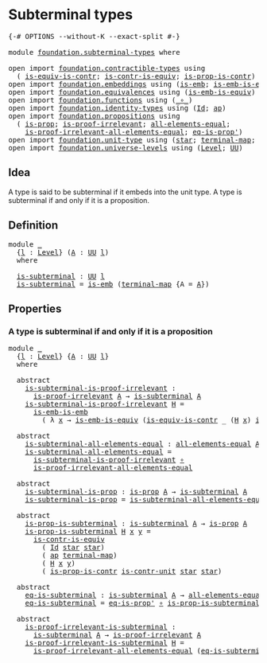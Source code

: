 # Subterminal types

<pre class="Agda"><a id="30" class="Symbol">{-#</a> <a id="34" class="Keyword">OPTIONS</a> <a id="42" class="Pragma">--without-K</a> <a id="54" class="Pragma">--exact-split</a> <a id="68" class="Symbol">#-}</a>

<a id="73" class="Keyword">module</a> <a id="80" href="foundation.subterminal-types.html" class="Module">foundation.subterminal-types</a> <a id="109" class="Keyword">where</a>

<a id="116" class="Keyword">open</a> <a id="121" class="Keyword">import</a> <a id="128" href="foundation.contractible-types.html" class="Module">foundation.contractible-types</a> <a id="158" class="Keyword">using</a>
  <a id="166" class="Symbol">(</a> <a id="168" href="foundation-core.contractible-types.html#4047" class="Function">is-equiv-is-contr</a><a id="185" class="Symbol">;</a> <a id="187" href="foundation-core.contractible-types.html#3012" class="Function">is-contr-is-equiv</a><a id="204" class="Symbol">;</a> <a id="206" href="foundation-core.contractible-types.html#6620" class="Function">is-prop-is-contr</a><a id="222" class="Symbol">)</a>
<a id="224" class="Keyword">open</a> <a id="229" class="Keyword">import</a> <a id="236" href="foundation.embeddings.html" class="Module">foundation.embeddings</a> <a id="258" class="Keyword">using</a> <a id="264" class="Symbol">(</a><a id="265" href="foundation-core.embeddings.html#992" class="Function">is-emb</a><a id="271" class="Symbol">;</a> <a id="273" href="foundation-core.embeddings.html#1976" class="Function">is-emb-is-emb</a><a id="286" class="Symbol">)</a>
<a id="288" class="Keyword">open</a> <a id="293" class="Keyword">import</a> <a id="300" href="foundation.equivalences.html" class="Module">foundation.equivalences</a> <a id="324" class="Keyword">using</a> <a id="330" class="Symbol">(</a><a id="331" href="foundation-core.equivalences.html#15406" class="Function">is-emb-is-equiv</a><a id="346" class="Symbol">)</a>
<a id="348" class="Keyword">open</a> <a id="353" class="Keyword">import</a> <a id="360" href="foundation.functions.html" class="Module">foundation.functions</a> <a id="381" class="Keyword">using</a> <a id="387" class="Symbol">(</a><a id="388" href="foundation-core.functions.html#420" class="Function Operator">_∘_</a><a id="391" class="Symbol">)</a>
<a id="393" class="Keyword">open</a> <a id="398" class="Keyword">import</a> <a id="405" href="foundation.identity-types.html" class="Module">foundation.identity-types</a> <a id="431" class="Keyword">using</a> <a id="437" class="Symbol">(</a><a id="438" href="foundation-core.identity-types.html#1767" class="Datatype">Id</a><a id="440" class="Symbol">;</a> <a id="442" href="foundation-core.identity-types.html#4003" class="Function">ap</a><a id="444" class="Symbol">)</a>
<a id="446" class="Keyword">open</a> <a id="451" class="Keyword">import</a> <a id="458" href="foundation.propositions.html" class="Module">foundation.propositions</a> <a id="482" class="Keyword">using</a>
  <a id="490" class="Symbol">(</a> <a id="492" href="foundation-core.propositions.html#1309" class="Function">is-prop</a><a id="499" class="Symbol">;</a> <a id="501" href="foundation-core.propositions.html#2278" class="Function">is-proof-irrelevant</a><a id="520" class="Symbol">;</a> <a id="522" href="foundation-core.propositions.html#2206" class="Function">all-elements-equal</a><a id="540" class="Symbol">;</a>
    <a id="546" href="foundation-core.propositions.html#2823" class="Function">is-proof-irrelevant-all-elements-equal</a><a id="584" class="Symbol">;</a> <a id="586" href="foundation-core.propositions.html#2620" class="Function">eq-is-prop&#39;</a><a id="597" class="Symbol">)</a>
<a id="599" class="Keyword">open</a> <a id="604" class="Keyword">import</a> <a id="611" href="foundation.unit-type.html" class="Module">foundation.unit-type</a> <a id="632" class="Keyword">using</a> <a id="638" class="Symbol">(</a><a id="639" href="foundation.unit-type.html#1099" class="InductiveConstructor">star</a><a id="643" class="Symbol">;</a> <a id="645" href="foundation.unit-type.html#1453" class="Function">terminal-map</a><a id="657" class="Symbol">;</a> <a id="659" href="foundation.unit-type.html#2015" class="Function">is-contr-unit</a><a id="672" class="Symbol">)</a>
<a id="674" class="Keyword">open</a> <a id="679" class="Keyword">import</a> <a id="686" href="foundation.universe-levels.html" class="Module">foundation.universe-levels</a> <a id="713" class="Keyword">using</a> <a id="719" class="Symbol">(</a><a id="720" href="Agda.Primitive.html#597" class="Postulate">Level</a><a id="725" class="Symbol">;</a> <a id="727" href="foundation-core.universe-levels.html#235" class="Primitive">UU</a><a id="729" class="Symbol">)</a>
</pre>
## Idea

A type is said to be subterminal if it embeds into the unit type. A type is subterminal if and only if it is a proposition.

## Definition

<pre class="Agda"><a id="893" class="Keyword">module</a> <a id="900" href="foundation.subterminal-types.html#900" class="Module">_</a>
  <a id="904" class="Symbol">{</a><a id="905" href="foundation.subterminal-types.html#905" class="Bound">l</a> <a id="907" class="Symbol">:</a> <a id="909" href="Agda.Primitive.html#597" class="Postulate">Level</a><a id="914" class="Symbol">}</a> <a id="916" class="Symbol">(</a><a id="917" href="foundation.subterminal-types.html#917" class="Bound">A</a> <a id="919" class="Symbol">:</a> <a id="921" href="foundation-core.universe-levels.html#235" class="Primitive">UU</a> <a id="924" href="foundation.subterminal-types.html#905" class="Bound">l</a><a id="925" class="Symbol">)</a>
  <a id="929" class="Keyword">where</a>
  
  <a id="940" href="foundation.subterminal-types.html#940" class="Function">is-subterminal</a> <a id="955" class="Symbol">:</a> <a id="957" href="foundation-core.universe-levels.html#235" class="Primitive">UU</a> <a id="960" href="foundation.subterminal-types.html#905" class="Bound">l</a>
  <a id="964" href="foundation.subterminal-types.html#940" class="Function">is-subterminal</a> <a id="979" class="Symbol">=</a> <a id="981" href="foundation-core.embeddings.html#992" class="Function">is-emb</a> <a id="988" class="Symbol">(</a><a id="989" href="foundation.unit-type.html#1453" class="Function">terminal-map</a> <a id="1002" class="Symbol">{</a><a id="1003" class="Argument">A</a> <a id="1005" class="Symbol">=</a> <a id="1007" href="foundation.subterminal-types.html#917" class="Bound">A</a><a id="1008" class="Symbol">})</a>
</pre>
## Properties

### A type is subterminal if and only if it is a proposition

<pre class="Agda"><a id="1101" class="Keyword">module</a> <a id="1108" href="foundation.subterminal-types.html#1108" class="Module">_</a>
  <a id="1112" class="Symbol">{</a><a id="1113" href="foundation.subterminal-types.html#1113" class="Bound">l</a> <a id="1115" class="Symbol">:</a> <a id="1117" href="Agda.Primitive.html#597" class="Postulate">Level</a><a id="1122" class="Symbol">}</a> <a id="1124" class="Symbol">{</a><a id="1125" href="foundation.subterminal-types.html#1125" class="Bound">A</a> <a id="1127" class="Symbol">:</a> <a id="1129" href="foundation-core.universe-levels.html#235" class="Primitive">UU</a> <a id="1132" href="foundation.subterminal-types.html#1113" class="Bound">l</a><a id="1133" class="Symbol">}</a>
  <a id="1137" class="Keyword">where</a>
  
  <a id="1148" class="Keyword">abstract</a>
    <a id="1161" href="foundation.subterminal-types.html#1161" class="Function">is-subterminal-is-proof-irrelevant</a> <a id="1196" class="Symbol">:</a>
      <a id="1204" href="foundation-core.propositions.html#2278" class="Function">is-proof-irrelevant</a> <a id="1224" href="foundation.subterminal-types.html#1125" class="Bound">A</a> <a id="1226" class="Symbol">→</a> <a id="1228" href="foundation.subterminal-types.html#940" class="Function">is-subterminal</a> <a id="1243" href="foundation.subterminal-types.html#1125" class="Bound">A</a>
    <a id="1249" href="foundation.subterminal-types.html#1161" class="Function">is-subterminal-is-proof-irrelevant</a> <a id="1284" href="foundation.subterminal-types.html#1284" class="Bound">H</a> <a id="1286" class="Symbol">=</a>
      <a id="1294" href="foundation-core.embeddings.html#1976" class="Function">is-emb-is-emb</a>
        <a id="1316" class="Symbol">(</a> <a id="1318" class="Symbol">λ</a> <a id="1320" href="foundation.subterminal-types.html#1320" class="Bound">x</a> <a id="1322" class="Symbol">→</a> <a id="1324" href="foundation-core.equivalences.html#15406" class="Function">is-emb-is-equiv</a> <a id="1340" class="Symbol">(</a><a id="1341" href="foundation-core.contractible-types.html#4047" class="Function">is-equiv-is-contr</a> <a id="1359" class="Symbol">_</a> <a id="1361" class="Symbol">(</a><a id="1362" href="foundation.subterminal-types.html#1284" class="Bound">H</a> <a id="1364" href="foundation.subterminal-types.html#1320" class="Bound">x</a><a id="1365" class="Symbol">)</a> <a id="1367" href="foundation.unit-type.html#2015" class="Function">is-contr-unit</a><a id="1380" class="Symbol">))</a>

  <a id="1386" class="Keyword">abstract</a>
    <a id="1399" href="foundation.subterminal-types.html#1399" class="Function">is-subterminal-all-elements-equal</a> <a id="1433" class="Symbol">:</a> <a id="1435" href="foundation-core.propositions.html#2206" class="Function">all-elements-equal</a> <a id="1454" href="foundation.subterminal-types.html#1125" class="Bound">A</a> <a id="1456" class="Symbol">→</a> <a id="1458" href="foundation.subterminal-types.html#940" class="Function">is-subterminal</a> <a id="1473" href="foundation.subterminal-types.html#1125" class="Bound">A</a>
    <a id="1479" href="foundation.subterminal-types.html#1399" class="Function">is-subterminal-all-elements-equal</a> <a id="1513" class="Symbol">=</a>
      <a id="1521" href="foundation.subterminal-types.html#1161" class="Function">is-subterminal-is-proof-irrelevant</a> <a id="1556" href="foundation-core.functions.html#420" class="Function Operator">∘</a>
      <a id="1564" href="foundation-core.propositions.html#2823" class="Function">is-proof-irrelevant-all-elements-equal</a>

  <a id="1606" class="Keyword">abstract</a>
    <a id="1619" href="foundation.subterminal-types.html#1619" class="Function">is-subterminal-is-prop</a> <a id="1642" class="Symbol">:</a> <a id="1644" href="foundation-core.propositions.html#1309" class="Function">is-prop</a> <a id="1652" href="foundation.subterminal-types.html#1125" class="Bound">A</a> <a id="1654" class="Symbol">→</a> <a id="1656" href="foundation.subterminal-types.html#940" class="Function">is-subterminal</a> <a id="1671" href="foundation.subterminal-types.html#1125" class="Bound">A</a>
    <a id="1677" href="foundation.subterminal-types.html#1619" class="Function">is-subterminal-is-prop</a> <a id="1700" class="Symbol">=</a> <a id="1702" href="foundation.subterminal-types.html#1399" class="Function">is-subterminal-all-elements-equal</a> <a id="1736" href="foundation-core.functions.html#420" class="Function Operator">∘</a> <a id="1738" href="foundation-core.propositions.html#2620" class="Function">eq-is-prop&#39;</a>

  <a id="1753" class="Keyword">abstract</a>
    <a id="1766" href="foundation.subterminal-types.html#1766" class="Function">is-prop-is-subterminal</a> <a id="1789" class="Symbol">:</a> <a id="1791" href="foundation.subterminal-types.html#940" class="Function">is-subterminal</a> <a id="1806" href="foundation.subterminal-types.html#1125" class="Bound">A</a> <a id="1808" class="Symbol">→</a> <a id="1810" href="foundation-core.propositions.html#1309" class="Function">is-prop</a> <a id="1818" href="foundation.subterminal-types.html#1125" class="Bound">A</a>
    <a id="1824" href="foundation.subterminal-types.html#1766" class="Function">is-prop-is-subterminal</a> <a id="1847" href="foundation.subterminal-types.html#1847" class="Bound">H</a> <a id="1849" href="foundation.subterminal-types.html#1849" class="Bound">x</a> <a id="1851" href="foundation.subterminal-types.html#1851" class="Bound">y</a> <a id="1853" class="Symbol">=</a>
      <a id="1861" href="foundation-core.contractible-types.html#3012" class="Function">is-contr-is-equiv</a>
        <a id="1887" class="Symbol">(</a> <a id="1889" href="foundation-core.identity-types.html#1767" class="Datatype">Id</a> <a id="1892" href="foundation.unit-type.html#1099" class="InductiveConstructor">star</a> <a id="1897" href="foundation.unit-type.html#1099" class="InductiveConstructor">star</a><a id="1901" class="Symbol">)</a>
        <a id="1911" class="Symbol">(</a> <a id="1913" href="foundation-core.identity-types.html#4003" class="Function">ap</a> <a id="1916" href="foundation.unit-type.html#1453" class="Function">terminal-map</a><a id="1928" class="Symbol">)</a>
        <a id="1938" class="Symbol">(</a> <a id="1940" href="foundation.subterminal-types.html#1847" class="Bound">H</a> <a id="1942" href="foundation.subterminal-types.html#1849" class="Bound">x</a> <a id="1944" href="foundation.subterminal-types.html#1851" class="Bound">y</a><a id="1945" class="Symbol">)</a>
        <a id="1955" class="Symbol">(</a> <a id="1957" href="foundation-core.contractible-types.html#6620" class="Function">is-prop-is-contr</a> <a id="1974" href="foundation.unit-type.html#2015" class="Function">is-contr-unit</a> <a id="1988" href="foundation.unit-type.html#1099" class="InductiveConstructor">star</a> <a id="1993" href="foundation.unit-type.html#1099" class="InductiveConstructor">star</a><a id="1997" class="Symbol">)</a>

  <a id="2002" class="Keyword">abstract</a>
    <a id="2015" href="foundation.subterminal-types.html#2015" class="Function">eq-is-subterminal</a> <a id="2033" class="Symbol">:</a> <a id="2035" href="foundation.subterminal-types.html#940" class="Function">is-subterminal</a> <a id="2050" href="foundation.subterminal-types.html#1125" class="Bound">A</a> <a id="2052" class="Symbol">→</a> <a id="2054" href="foundation-core.propositions.html#2206" class="Function">all-elements-equal</a> <a id="2073" href="foundation.subterminal-types.html#1125" class="Bound">A</a>
    <a id="2079" href="foundation.subterminal-types.html#2015" class="Function">eq-is-subterminal</a> <a id="2097" class="Symbol">=</a> <a id="2099" href="foundation-core.propositions.html#2620" class="Function">eq-is-prop&#39;</a> <a id="2111" href="foundation-core.functions.html#420" class="Function Operator">∘</a> <a id="2113" href="foundation.subterminal-types.html#1766" class="Function">is-prop-is-subterminal</a>

  <a id="2139" class="Keyword">abstract</a>
    <a id="2152" href="foundation.subterminal-types.html#2152" class="Function">is-proof-irrelevant-is-subterminal</a> <a id="2187" class="Symbol">:</a>
      <a id="2195" href="foundation.subterminal-types.html#940" class="Function">is-subterminal</a> <a id="2210" href="foundation.subterminal-types.html#1125" class="Bound">A</a> <a id="2212" class="Symbol">→</a> <a id="2214" href="foundation-core.propositions.html#2278" class="Function">is-proof-irrelevant</a> <a id="2234" href="foundation.subterminal-types.html#1125" class="Bound">A</a>
    <a id="2240" href="foundation.subterminal-types.html#2152" class="Function">is-proof-irrelevant-is-subterminal</a> <a id="2275" href="foundation.subterminal-types.html#2275" class="Bound">H</a> <a id="2277" class="Symbol">=</a>
      <a id="2285" href="foundation-core.propositions.html#2823" class="Function">is-proof-irrelevant-all-elements-equal</a> <a id="2324" class="Symbol">(</a><a id="2325" href="foundation.subterminal-types.html#2015" class="Function">eq-is-subterminal</a> <a id="2343" href="foundation.subterminal-types.html#2275" class="Bound">H</a><a id="2344" class="Symbol">)</a>
</pre>